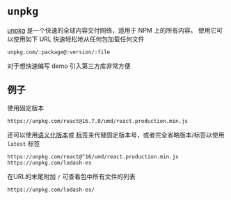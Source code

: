 # `unpkg` 

[unpkg](https://unpkg.com/) 是一个快速的全球内容交付网络，适用于 NPM 上的所有内容。
使用它可以使用如下 URL 快速轻松地从任何包加载任何文件

```
unpkg.com/:package@:version/:file
```

对于想快速编写 demo 引入第三方库非常方便

## 例子

使用固定版本
```
https://unpkg.com/react@16.7.0/umd/react.production.min.js
```

还可以使用[语义化版本](https://docs.npmjs.com/about-semantic-versioning)或 [标签](https://docs.npmjs.com/cli/v11/commands/npm-dist-tag)来代替固定版本号，或者完全省略版本/标签以使用 `latest` 标签

```
https://unpkg.com/react@^16/umd/react.production.min.js
https://unpkg.com/lodash-es
```

在URL的末尾附加 `/` 可查看包中所有文件的列表
```
https://unpkg.com/lodash-es/
```